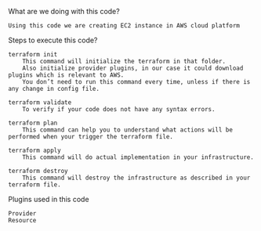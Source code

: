 What are we doing with this code?

    Using this code we are creating EC2 instance in AWS cloud platform

Steps to execute this code?

    terraform init
        This command will initialize the terraform in that folder.
        Also initialize provider plugins, in our case it could download plugins which is relevant to AWS.
        You don’t need to run this command every time, unless if there is any change in config file.

    terraform validate
        To verify if your code does not have any syntax errors.

    terraform plan
        This command can help you to understand what actions will be performed when your trigger the terraform file.

    terraform apply
        This command will do actual implementation in your infrastructure.

    terraform destroy
        This command will destroy the infrastructure as described in your terraform file.

Plugins used in this code

    Provider
    Resource

